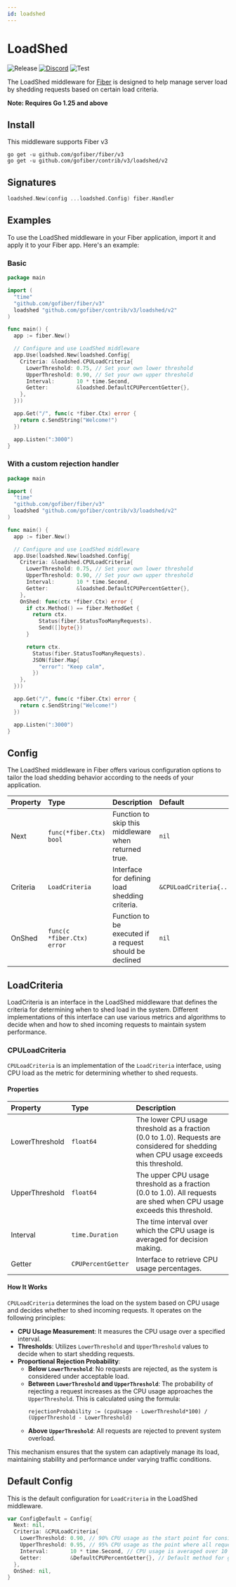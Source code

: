```yaml
---
id: loadshed
---
```


# LoadShed

![Release](https://img.shields.io/github/v/tag/gofiber/contrib?filter=loadshed*)
[![Discord](https://img.shields.io/discord/704680098577514527?style=flat&label=%F0%9F%92%AC%20discord&color=00ACD7)](https://gofiber.io/discord)
![Test](https://github.com/gofiber/contrib/workflows/Test%20Loadshed/badge.svg)

The LoadShed middleware for [Fiber](https://github.com/gofiber/fiber) is designed to help manage server load by shedding requests based on certain load criteria.

**Note: Requires Go 1.25 and above**

## Install

This middleware supports Fiber v3

```
go get -u github.com/gofiber/fiber/v3
go get -u github.com/gofiber/contrib/v3/loadshed/v2
```

## Signatures

```go
loadshed.New(config ...loadshed.Config) fiber.Handler
```

## Examples

To use the LoadShed middleware in your Fiber application, import it and apply it to your Fiber app. Here's an example:

### Basic

```go
package main

import (
  "time"
  "github.com/gofiber/fiber/v3"
  loadshed "github.com/gofiber/contrib/v3/loadshed/v2"
)

func main() {
  app := fiber.New()

  // Configure and use LoadShed middleware
  app.Use(loadshed.New(loadshed.Config{
    Criteria: &loadshed.CPULoadCriteria{
      LowerThreshold: 0.75, // Set your own lower threshold
      UpperThreshold: 0.90, // Set your own upper threshold
      Interval:       10 * time.Second,
      Getter:         &loadshed.DefaultCPUPercentGetter{},
    },
  }))

  app.Get("/", func(c *fiber.Ctx) error {
    return c.SendString("Welcome!")
  })

  app.Listen(":3000")
}
```

### With a custom rejection handler

```go
package main

import (
  "time"
  "github.com/gofiber/fiber/v3"
  loadshed "github.com/gofiber/contrib/v3/loadshed/v2"
)

func main() {
  app := fiber.New()

  // Configure and use LoadShed middleware
  app.Use(loadshed.New(loadshed.Config{
    Criteria: &loadshed.CPULoadCriteria{
      LowerThreshold: 0.75, // Set your own lower threshold
      UpperThreshold: 0.90, // Set your own upper threshold
      Interval:       10 * time.Second,
      Getter:         &loadshed.DefaultCPUPercentGetter{},
    },
    OnShed: func(ctx *fiber.Ctx) error {
      if ctx.Method() == fiber.MethodGet {
        return ctx.
          Status(fiber.StatusTooManyRequests).
          Send([]byte{})
      }

      return ctx.
        Status(fiber.StatusTooManyRequests).
        JSON(fiber.Map{
          "error": "Keep calm",
        })
    },
  }))

  app.Get("/", func(c *fiber.Ctx) error {
    return c.SendString("Welcome!")
  })

  app.Listen(":3000")
}
```

## Config

The LoadShed middleware in Fiber offers various configuration options to tailor the load shedding behavior according to the needs of your application.

| Property | Type                       | Description                                             | Default                 |
|:---------|:---------------------------|:--------------------------------------------------------|:------------------------|
| Next     | `func(*fiber.Ctx) bool`    | Function to skip this middleware when returned true.    | `nil`                   |
| Criteria | `LoadCriteria`             | Interface for defining load shedding criteria.          | `&CPULoadCriteria{...}` |
| OnShed   | `func(c *fiber.Ctx) error` | Function to be executed if a request should be declined | `nil`                   |

## LoadCriteria

LoadCriteria is an interface in the LoadShed middleware that defines the criteria for determining when to shed load in the system. Different implementations of this interface can use various metrics and algorithms to decide when and how to shed incoming requests to maintain system performance.

### CPULoadCriteria

`CPULoadCriteria` is an implementation of the `LoadCriteria` interface, using CPU load as the metric for determining whether to shed requests.

#### Properties

| Property       | Type               | Description                                                                                                                           |
|:---------------|:-------------------|:--------------------------------------------------------------------------------------------------------------------------------------|
| LowerThreshold | `float64`          | The lower CPU usage threshold as a fraction (0.0 to 1.0). Requests are considered for shedding when CPU usage exceeds this threshold. |
| UpperThreshold | `float64`          | The upper CPU usage threshold as a fraction (0.0 to 1.0). All requests are shed when CPU usage exceeds this threshold.                |
| Interval       | `time.Duration`    | The time interval over which the CPU usage is averaged for decision making.                                                           |
| Getter         | `CPUPercentGetter` | Interface to retrieve CPU usage percentages.                                                                                          |

#### How It Works

`CPULoadCriteria` determines the load on the system based on CPU usage and decides whether to shed incoming requests. It operates on the following principles:

- **CPU Usage Measurement**: It measures the CPU usage over a specified interval.
- **Thresholds**: Utilizes `LowerThreshold` and `UpperThreshold` values to decide when to start shedding requests.
- **Proportional Rejection Probability**:
  - **Below `LowerThreshold`**: No requests are rejected, as the system is considered under acceptable load.
  - **Between `LowerThreshold` and `UpperThreshold`**: The probability of rejecting a request increases as the CPU usage approaches the `UpperThreshold`. This is calculated using the formula:
    ```plaintext
    rejectionProbability := (cpuUsage - LowerThreshold*100) / (UpperThreshold - LowerThreshold)
    ```
  - **Above `UpperThreshold`**: All requests are rejected to prevent system overload.

This mechanism ensures that the system can adaptively manage its load, maintaining stability and performance under varying traffic conditions.

## Default Config

This is the default configuration for `LoadCriteria` in the LoadShed middleware.

```go
var ConfigDefault = Config{
  Next: nil,
  Criteria: &CPULoadCriteria{
    LowerThreshold: 0.90, // 90% CPU usage as the start point for considering shedding
    UpperThreshold: 0.95, // 95% CPU usage as the point where all requests are shed
    Interval:       10 * time.Second, // CPU usage is averaged over 10 seconds
    Getter:         &DefaultCPUPercentGetter{}, // Default method for getting CPU usage
  }, 
  OnShed: nil,
}
```
